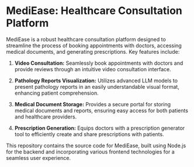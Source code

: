 # MediEase: Healthcare Consultation Platform

MediEase is a robust healthcare consultation platform designed to streamline the process of booking appointments with doctors, accessing medical documents, and generating prescriptions. Key features include:

1. **Video Consultation:** Seamlessly book appointments with doctors and provide reviews through an intuitive video consultation interface.
2. **Pathology Reports Visualization:** Utilizes advanced LLM models to present pathology reports in an easily understandable visual format, enhancing patient comprehension.

3. **Medical Document Storage:** Provides a secure portal for storing medical documents and reports, ensuring easy access for both patients and healthcare providers.

4. **Prescription Generation:** Equips doctors with a prescription generator tool to efficiently create and share prescriptions with patients.

This repository contains the source code for MediEase, built using Node.js for the backend and incorporating various frontend technologies for a seamless user experience.
